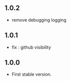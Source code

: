 ## 1.0.2

- remove debugging logging

## 1.0.1

- fix : github visibility

## 1.0.0

- First stable version.
